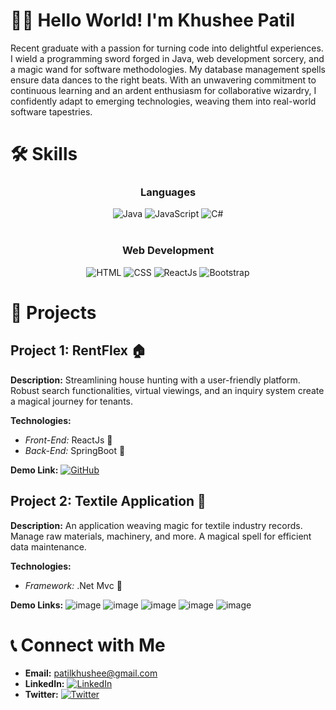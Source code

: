 # 👩‍💻 **Hello World! I'm Khushee Patil**

Recent graduate with a passion for turning code into delightful experiences. I wield a programming sword forged in Java, web development sorcery, and a magic wand for software methodologies. My database management spells ensure data dances to the right beats. With an unwavering commitment to continuous learning and an ardent enthusiasm for collaborative wizardry, I confidently adapt to emerging technologies, weaving them into real-world software tapestries.

# 🛠️ **Skills**
<div align="center">
  <h3>Languages</h3>
  <img src="https://img.shields.io/badge/Java-🚀 Code%20Wizard-brown?style=for-the-badge&logo=java" alt="Java">
  <img src="https://img.shields.io/badge/JavaScript-🌐 Web%20Sorcerer-yellow?style=for-the-badge&logo=javascript" alt="JavaScript">
  <img src="https://img.shields.io/badge/C%23-🔗 Connect%20Master-purple?style=for-the-badge&logo=c-sharp" alt="C#">
</div>

<br>

<div align="center">
  <h3>Web Development</h3>
  <img src="https://img.shields.io/badge/HTML-🎨 Web%20Artist-orange?style=for-the-badge&logo=html5" alt="HTML">
  <img src="https://img.shields.io/badge/CSS-🖌️ Style%20Maestro-blue?style=for-the-badge&logo=css3" alt="CSS">
  <img src="https://img.shields.io/badge/ReactJs-⚛️ UI%20Magician-blue?style=for-the-badge&logo=react" alt="ReactJs">
  <img src="https://img.shields.io/badge/Bootstrap-👢 Stylish%20Enchanter-purple?style=for-the-badge&logo=bootstrap" alt="Bootstrap">
</div>

<!-- Add more sections as needed -->


# 🚀 **Projects**

## Project 1: **RentFlex 🏠**

**Description:** Streamlining house hunting with a user-friendly platform. Robust search functionalities, virtual viewings, and an inquiry system create a magical journey for tenants.

**Technologies:**
- *Front-End:* ReactJs 🧙
- *Back-End:* SpringBoot 🚀

**Demo Link:** [![GitHub](https://img.shields.io/badge/GitHub-View%20on%20GitHub-blue?style=for-the-badge&logo=github)](https://github.com/PVChavan/RentFlex)

## Project 2: **Textile Application 🧵**

**Description:** An application weaving magic for textile industry records. Manage raw materials, machinery, and more. A magical spell for efficient data maintenance.

**Technologies:**
- *Framework:* .Net Mvc 🚀
  
**Demo Links:**
     ![image](https://github.com/PatilKhushee/PatilKhushee/assets/131463332/74b274b9-2b5c-4d06-8ac9-a3a1862c0d5f)
     ![image](https://github.com/PatilKhushee/PatilKhushee/assets/131463332/78231fb7-7dff-4d3c-a1f9-66bfb0ee0f88)
     ![image](https://github.com/PatilKhushee/PatilKhushee/assets/131463332/f265f809-ae73-4ee0-a2f4-ed9cd54e8ed9)
     ![image](https://github.com/PatilKhushee/PatilKhushee/assets/131463332/51295ea4-d1a1-4e5d-9d5d-e4b07b67e67b)
     ![image](https://github.com/PatilKhushee/PatilKhushee/assets/131463332/93ff88f4-b04d-428d-b0a7-0223aefae313)
     
# 📞 **Connect with Me**

- **Email:** patilkhushee@gmail.com
- **LinkedIn:** [![LinkedIn](https://img.shields.io/badge/LinkedIn-Connect-blue?style=for-the-badge&logo=linkedin)](http://www.linkedin.com/in/khushee-patil-7879aa191)
- **Twitter:** [![Twitter](https://img.shields.io/badge/Twitter-Follow-blue?style=for-the-badge&logo=twitter)](https://twitter.com/KhusheePatil)
